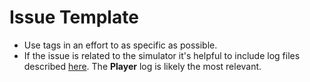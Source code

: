 # Issue Template 

* Use tags in an effort to as specific as possible.
* If the issue is related to the simulator it's helpful to include log files described [here](https://docs.unity3d.com/Manual/LogFiles.html). The **Player** log is likely the most relevant.
